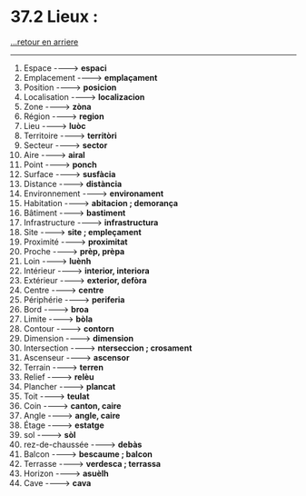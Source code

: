 # 37.2 Lieux : 

[...retour en arriere](../../../menu_fiches.md)

---

1. Espace  ----> **espaci**
2. Emplacement  ----> **emplaçament**
3. Position  ----> **posicion**
4. Localisation  ----> **localizacion**
5. Zone  ----> **zòna**
6. Région  ----> **region**
7. Lieu ----> **luòc**
8. Territoire  ----> **territòri**
9. Secteur  ----> **sector**
10. Aire  ----> **airal**
11. Point  ----> **ponch**
12. Surface  ----> **susfàcia**
13. Distance  ----> **distància**
14. Environnement  ----> **environament**
15. Habitation  ----> **abitacion ; demorança**
16. Bâtiment  ----> **bastiment**
17. Infrastructure  ----> **infrastructura**
18. Site  ----> **site ; empleçament**
19. Proximité  ----> **proximitat**
20. Proche ----> **prèp, prèpa**
21. Loin ----> **luènh**
22. Intérieur  ----> **interior, interiora**
23. Extérieur  ----> **exterior, defòra**
24. Centre  ----> **centre**
25. Périphérie  ----> **periferia**
26. Bord  ----> **broa**
27. Limite  ----> **bòla**
28. Contour  ----> **contorn**
29. Dimension  ----> **dimension**
30. Intersection  ----> **nterseccion ; crosament**
31. Ascenseur  ----> **ascensor**
32. Terrain  ----> **terren**
33. Relief  ----> **relèu**
34. Plancher  ----> **plancat**
35. Toit  ----> **teulat**
36. Coin  ----> **canton, caire**
37. Angle  ----> **angle, caire**
38. Étage  ----> **estatge**
39. sol  ----> **sòl**
40. rez-de-chaussée ----> **debàs**
41. Balcon  ----> **bescaume ; balcon**
42. Terrasse  ----> **verdesca ; terrassa**
43. Horizon  ----> **asuèlh**
44. Cave  ----> **cava**